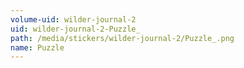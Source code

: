 ```yaml
---
volume-uid: wilder-journal-2
uid: wilder-journal-2-Puzzle_
path: /media/stickers/wilder-journal-2/Puzzle_.png
name: Puzzle
---
```

